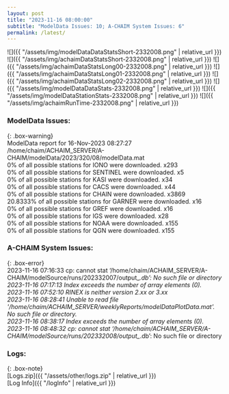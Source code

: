 ```yaml
---
layout: post
title: "2023-11-16 08:00:00"
subtitle: "ModelData Issues: 10; A-CHAIM System Issues: 6"
permalink: /latest/
---
```


![]({{ "/assets/img/modelDataDataStatsShort-2332008.png" | relative_url }})
![]({{ "/assets/img/achaimDataStatsShort-2332008.png" | relative_url }})
![]({{ "/assets/img/achaimDataStatsLong00-2332008.png" | relative_url }})
![]({{ "/assets/img/achaimDataStatsLong01-2332008.png" | relative_url }})
![]({{ "/assets/img/achaimDataStatsLong02-2332008.png" | relative_url }})
![]({{ "/assets/img/modelDataDataStats-2332008.png" | relative_url }})
![]({{ "/assets/img/modelDataStationStats-2332008.png" | relative_url }})
![]({{ "/assets/img/achaimRunTime-2332008.png" | relative_url }})


### ModelData Issues:  
  
{: .box-warning}  
 ModelData report for 16-Nov-2023 08:27:27   
 /home/chaim/ACHAIM_SERVER/A-CHAIM/modelData/2023/320/08/modelData.mat   
 0% of all possible stations for IONO were downloaded. x293   
 0% of all possible stations for SENTINEL were downloaded. x5   
 0% of all possible stations for KASI were downloaded. x34   
 0% of all possible stations for CACS were downloaded. x44   
 0% of all possible stations for CHAIN were downloaded. x3869   
 20.8333% of all possible stations for GARNER were downloaded. x16   
 0% of all possible stations for GREF were downloaded. x16   
 0% of all possible stations for IGS were downloaded. x28   
 0% of all possible stations for NOAA were downloaded. x155   
 0% of all possible stations for QGN were downloaded. x155   
  
### A-CHAIM System Issues:  
  
{: .box-error}  
2023-11-16 07:16:33 cp: cannot stat ‘/home/chaim/ACHAIM_SERVER/A-CHAIM/modelSource/runs/202332007/output_*.db’: No such file or directory  
2023-11-16 07:17:13 Index exceeds the number of array elements (0).  
2023-11-16 07:52:10 RINEX is neither version 2.xx or 3.xx  
2023-11-16 08:28:41 Unable to read file '/home/chaim/ACHAIM_SERVER/weeklyReports/modelDataPlotData.mat'. No such file or directory.  
2023-11-16 08:38:17 Index exceeds the number of array elements (0).  
2023-11-16 08:48:32 cp: cannot stat ‘/home/chaim/ACHAIM_SERVER/A-CHAIM/modelSource/runs/202332008/output_*.db’: No such file or directory  

### Logs:  
  
{: .box-note}  
[Logs.zip]({{ "/assets/other/logs.zip" | relative_url }})  
[Log Info]({{ "/logInfo" | relative_url }})  
